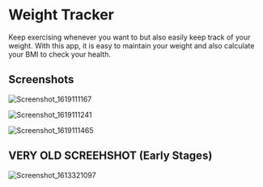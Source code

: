 # Weight Tracker

Keep exercising whenever you want to but also easily keep track of your weight.
With this app, it is easy to maintain your weight and also calculate your BMI to check your health.

## Screenshots

![Screenshot_1619111167](https://user-images.githubusercontent.com/68701271/115755715-45c9d880-a3bb-11eb-8b5a-2bca65167728.png)

![Screenshot_1619111241](https://user-images.githubusercontent.com/68701271/115755758-4febd700-a3bb-11eb-9714-b831f802d7ef.png)

![Screenshot_1619111465](https://user-images.githubusercontent.com/68701271/115756547-db656800-a3bb-11eb-9345-f9199cacbbfb.png)

## VERY OLD SCREEHSHOT (Early Stages)

![Screenshot_1613321097](https://user-images.githubusercontent.com/68701271/115755802-5aa66c00-a3bb-11eb-89e4-c3de7c9cef83.png)
